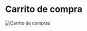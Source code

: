 # Carrito de compra

![Carrito de compras](https://user-images.githubusercontent.com/60105443/156774239-e7156099-b1da-4c18-bb8d-a0d0844f74d3.PNG)
